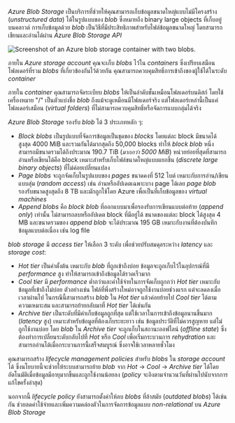 
_Azure Blob Storage_ เป็นบริการที่ช่วยให้คุณสามารถเก็บข้อมูลขนาดใหญ่แบบไม่มีโครงสร้าง (_unstructured data_) ได้ในรูปแบบของ _blob_ ซึ่งหมายถึง binary large objects ที่เก็บอยู่บนคลาวด์ การเก็บข้อมูลด้วย _blob_ เป็นวิธีที่มีประสิทธิภาพสำหรับไฟล์ข้อมูลขนาดใหญ่ โดยสามารถเขียนและอ่านได้ผ่าน _Azure Blob Storage API_

![Screenshot of an Azure blob storage container with two blobs.](https://learn.microsoft.com/en-us/training/wwl-data-ai/explore-provision-deploy-non-relational-data-services-azure/media/azure-blob-storage.png)

ภายใน _Azure storage account_ คุณจะเก็บ _blobs_ ไว้ใน _containers_ ซึ่งเปรียบเสมือนโฟลเดอร์ที่รวม _blobs_ ที่เกี่ยวข้องกันไว้ด้วยกัน คุณสามารถควบคุมสิทธิ์การเข้าถึงของผู้ใช้ได้ในระดับ _container_

ภายใน _container_ คุณสามารถจัดระเบียบ _blobs_ ให้เป็นลำดับชั้นเหมือนโฟลเดอร์บนดิสก์ โดยใช้เครื่องหมาย "/" เป็นตัวแบ่งชื่อ _blob_ ถึงแม้จะดูเหมือนมีโฟลเดอร์จริง แต่โฟลเดอร์เหล่านี้เป็นแค่โฟลเดอร์เสมือน (_virtual folders_) ที่ไม่สามารถควบคุมสิทธิ์หรือจัดการแบบกลุ่มได้จริง

_Azure Blob Storage_ รองรับ _blob_ ได้ 3 ประเภทหลัก ๆ:

- _Block blobs_ เป็นรูปแบบที่จัดการข้อมูลเป็นชุดของ _blocks_ โดยแต่ละ block มีขนาดได้สูงสุด 4000 MiB และรวมกันได้มากสุดถึง 50,000 blocks ทำให้ _block blob_ หนึ่งสามารถมีขนาดรวมได้ถึงประมาณ 190.7 TiB (_มากกว่า 5000 MiB_) หน่วยย่อยที่สุดที่สามารถอ่านหรือเขียนได้คือ block เหมาะสำหรับเก็บไฟล์ขนาดใหญ่แบบแยกชิ้น (_discrete large binary objects_) ที่ไม่ค่อยเปลี่ยนแปลง
- _Page blobs_ จะถูกจัดเก็บในรูปแบบของ _pages_ ขนาดคงที่ 512 ไบต์ เหมาะกับการอ่าน/เขียนแบบสุ่ม (_random access_) เช่น อ่านหรืออัปเดตเฉพาะบาง page ได้เลย _page blob_ รองรับขนาดสูงสุดถึง 8 TB และมักถูกใช้โดย Azure เพื่อเป็นที่เก็บข้อมูลของ _virtual machines_
- _Append blobs_ คือ _block blob_ ที่ออกแบบมาเพื่อรองรับการเขียนแบบต่อท้าย (_append only_) เท่านั้น ไม่สามารถลบหรืออัปเดต block ที่มีอยู่ได้ ขนาดของแต่ละ block ได้สูงสุด 4 MB และขนาดรวมของ _append blob_ จะได้ประมาณ 195 GB เหมาะกับงานที่ต้องบันทึกข้อมูลแบบต่อเนื่อง เช่น log file

_blob storage_ มี _access tier_ ให้เลือก 3 ระดับ เพื่อช่วยปรับสมดุลระหว่าง _latency_ และ _storage cost_:

- _Hot tier_ เป็นค่าตั้งต้น เหมาะกับ _blob_ ที่ถูกเข้าถึงบ่อย ข้อมูลจะถูกเก็บไว้ในอุปกรณ์ที่มี _performance_ สูง ทำให้สามารถเข้าถึงข้อมูลได้รวดเร็วมาก
- _Cool tier_ มี _performance_ ต่ำกว่าและค่าใช้จ่ายในการจัดเก็บถูกกว่า _Hot tier_ เหมาะกับข้อมูลที่เข้าถึงไม่บ่อย ตัวอย่างเช่น ไฟล์ที่พึ่งสร้างใหม่อาจถูกใช้งานบ่อยช่วงแรก แต่จะลดลงเมื่อเวลาผ่านไป ในกรณีนี้สามารถสร้าง _blob_ ใน _Hot tier_ แล้วค่อยย้ายไป _Cool tier_ ได้ตามความเหมาะสม และสามารถย้ายกลับมาที่ _Hot tier_ ได้เช่นกัน
- _Archive tier_ เป็นระดับที่มีค่าเก็บข้อมูลถูกที่สุด แต่ใช้เวลาในการเข้าถึงข้อมูลนานขึ้นมาก (_latency_ สูง) เหมาะสำหรับข้อมูลที่ต้องเก็บระยะยาว เช่น ข้อมูลประวัติที่ไม่ควรสูญหาย แต่ไม่ถูกใช้งานบ่อย โดย _blob_ ใน _Archive tier_ จะถูกเก็บในสถานะออฟไลน์ (_offline state_) ซึ่งต้องทำการเปลี่ยนระดับกลับไปที่ _Hot_ หรือ _Cool_ เพื่อเริ่มกระบวนการ _rehydration_ และสามารถอ่านได้เมื่อกระบวนการนี้เสร็จสมบูรณ์ ซึ่งอาจใช้เวลาหลายชั่วโมง

คุณสามารถสร้าง _lifecycle management policies_ สำหรับ _blobs_ ใน _storage account_ ได้ ซึ่งนโยบายนี้จะช่วยให้ระบบสามารถย้าย _blob_ จาก _Hot_ → _Cool_ → _Archive tier_ ได้โดยอัตโนมัติเมื่อข้อมูลมีอายุมากขึ้นและถูกใช้งานน้อยลง (_policy_ จะอิงตามจำนวนวันที่ผ่านไปนับจากการแก้ไขครั้งล่าสุด)

นอกจากนี้ _lifecycle policy_ ยังสามารถตั้งค่าให้ลบ _blobs_ ที่ล้าสมัย (_outdated blobs_) ได้เช่นกัน ช่วยลดค่าใช้จ่ายและเพิ่มความคล่องตัวในการจัดการข้อมูลแบบ _non-relational_ บน _Azure Blob Storage_